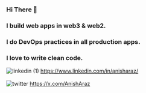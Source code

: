 ### Hi There 👋
### I build web apps in web3 & web2. 
### I do DevOps practices in all production apps.
### I love to write clean code.
![linkedin (1)](https://github.com/anisharaz/anisharaz/assets/105302254/5de919d7-8932-4fc4-9f81-23aa1498c05d) https://www.linkedin.com/in/anisharaz/ <br> <br>
![twitter](https://github.com/anisharaz/anisharaz/assets/105302254/36b440eb-9714-431b-97d6-29662a9d689c) https://x.com/AnishAraz
